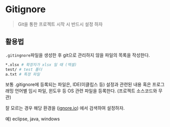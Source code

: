 # Gitignore

> Git을 통한 프로젝트 시작 시 반드시 설정 하자

## 활용법

`.gitingnore`파일을 생성한 후 git으로 관리하지 않을 파일의 목록을 작성한다.

```bash
*.xlsx # 확장자가 xlsx 일 때 (엑셀)
test/ # test 폴더
a.txt # 특정 파일 
```

보통 .gitignore에 등록되는 파일은, IDE(이클립스 등) 설정과 관련된 내용 혹은 프로그래밍 언어별 임시 파일, 윈도우 등 OS 관련 파일을 등록한다. (프로젝트 소스코드와 무관)

잘 모르는 경우 해당 환경을 ([ignore.io](https://www.gitignore.io/)) 에서 검색하여 설정하자.

예) eclipse, java, windows

